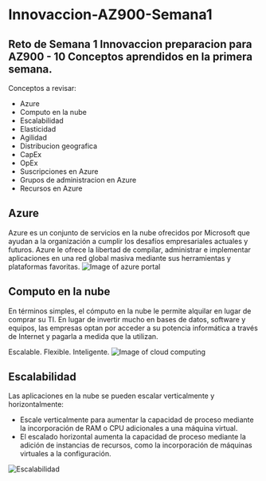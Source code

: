 # Innovaccion-AZ900-Semana1
## Reto de Semana 1 Innovaccion preparacion para AZ900 - 10 Conceptos aprendidos en la primera semana. 

Conceptos a revisar:

- Azure
- Computo en la nube
- Escalabilidad
- Elasticidad
- Agilidad
- Distribucion geografica
- CapEx
- OpEx
- Suscripciones en Azure
- Grupos de administracion en Azure
- Recursos en Azure

## Azure 

Azure es un conjunto de servicios en la nube ofrecidos por Microsoft que ayudan a la organización a cumplir los desafíos empresariales actuales y futuros. Azure le ofrece la libertad de compilar, administrar e implementar aplicaciones en una red global masiva mediante sus herramientas y plataformas favoritas.
![Image of azure portal](https://azurecomcdn.azureedge.net/cvt-dcd35b43d28328ec123ecb5f1e9d72af936e724754fdb6e92f81efc41bfa8d76/images/page/home/portal-screenshots/popular.png)

## Computo en la nube

En términos simples, el cómputo en la nube le permite alquilar en lugar de comprar su TI. En lugar de invertir mucho en bases de datos, software y equipos, las empresas optan por acceder a su potencia informática a través de Internet y pagarla a medida que la utilizan.

Escalable. Flexible. Inteligente.
![Image of cloud computing](https://upload.wikimedia.org/wikipedia/commons/f/ff/Cloud_computing-es.svg)

## Escalabilidad

Las aplicaciones en la nube se pueden escalar verticalmente y horizontalmente:

- Escale verticalmente para aumentar la capacidad de proceso mediante la incorporación de RAM o CPU adicionales a una máquina virtual.
- El escalado horizontal aumenta la capacidad de proceso mediante la adición de instancias de recursos, como la incorporación de máquinas virtuales a la configuración.

![Escalabilidad](https://blogs.mulesoft.com/wp-content/uploads/img_6059ca858cddc.png)



